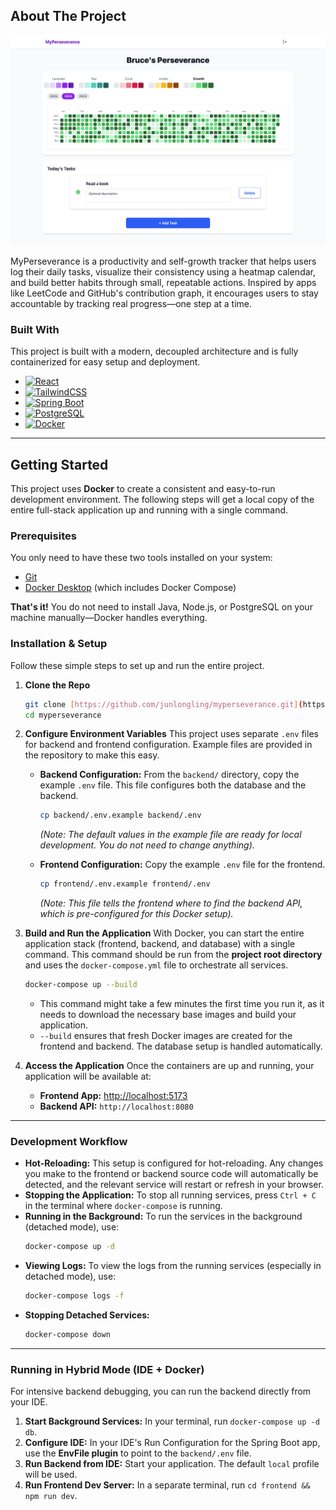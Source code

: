 ## About The Project

![MyPerseverance][product-screenshot]

MyPerseverance is a productivity and self-growth tracker that helps users log their daily tasks, visualize their consistency using a heatmap calendar, and build better habits through small, repeatable actions. Inspired by apps like LeetCode and GitHub's contribution graph, it encourages users to stay accountable by tracking real progress—one step at a time.

### Built With

This project is built with a modern, decoupled architecture and is fully containerized for easy setup and deployment.

* [![React][React.js]][React-url]
* [![TailwindCSS][TailwindCSS-badge]][TailwindCSS-url]
* [![Spring Boot][SpringBoot-badge]][SpringBoot-url]
* [![PostgreSQL][PostgreSQL-badge]][PostgreSQL-url]
* [![Docker][Docker-badge]][Docker-url]

---
<!-- GETTING STARTED -->

## Getting Started

This project uses **Docker** to create a consistent and easy-to-run development environment. The following steps will get a local copy of the entire full-stack application up and running with a single command.

### Prerequisites

You only need to have these two tools installed on your system:

* [Git](https://git-scm.com/downloads)
* [Docker Desktop](https://www.docker.com/products/docker-desktop/) (which includes Docker Compose)

**That's it!** You do not need to install Java, Node.js, or PostgreSQL on your machine manually—Docker handles everything.

### Installation & Setup

Follow these simple steps to set up and run the entire project.

1.  **Clone the Repo**
    ```sh
    git clone [https://github.com/junlongling/myperseverance.git](https://github.com/junlongling/myperseverance.git)
    cd myperseverance
    ```

2.  **Configure Environment Variables**
    This project uses separate `.env` files for backend and frontend configuration. Example files are provided in the repository to make this easy.

    * **Backend Configuration:** From the `backend/` directory, copy the example `.env` file. This file configures both the database and the backend.
      ```sh
      cp backend/.env.example backend/.env
      ```
      *(Note: The default values in the example file are ready for local development. You do not need to change anything).*

    * **Frontend Configuration:** Copy the example `.env` file for the frontend.
      ```sh
      cp frontend/.env.example frontend/.env
      ```
      *(Note: This file tells the frontend where to find the backend API, which is pre-configured for this Docker setup).*

3.  **Build and Run the Application**
    With Docker, you can start the entire application stack (frontend, backend, and database) with a single command. This command should be run from the **project root directory** and uses the `docker-compose.yml` file to orchestrate all services.

    ```sh
    docker-compose up --build
    ```
    * This command might take a few minutes the first time you run it, as it needs to download the necessary base images and build your application.
    * `--build` ensures that fresh Docker images are created for the frontend and backend. The database setup is handled automatically.

4.  **Access the Application**
    Once the containers are up and running, your application will be available at:

    * **Frontend App:** [http://localhost:5173](http://localhost:5173)
    * **Backend API:** `http://localhost:8080`

---
### Development Workflow

* **Hot-Reloading:** This setup is configured for hot-reloading. Any changes you make to the frontend or backend source code will automatically be detected, and the relevant service will restart or refresh in your browser.
* **Stopping the Application:** To stop all running services, press `Ctrl + C` in the terminal where `docker-compose` is running.
* **Running in the Background:** To run the services in the background (detached mode), use:
    ```sh
    docker-compose up -d
    ```
* **Viewing Logs:** To view the logs from the running services (especially in detached mode), use:
    ```sh
    docker-compose logs -f
    ```
* **Stopping Detached Services:**
    ```sh
    docker-compose down
    ```

---
### Running in Hybrid Mode (IDE + Docker)
For intensive backend debugging, you can run the backend directly from your IDE.

1.  **Start Background Services:** In your terminal, run `docker-compose up -d db`.
2.  **Configure IDE:** In your IDE's Run Configuration for the Spring Boot app, use the **EnvFile plugin** to point to the `backend/.env` file.
3.  **Run Backend from IDE:** Start your application. The default `local` profile will be used.
4.  **Run Frontend Dev Server:** In a separate terminal, run `cd frontend && npm run dev`.

<!-- MARKDOWN LINKS & IMAGES -->
[product-screenshot]: images/my.png
[React.js]: https://img.shields.io/badge/React-20232A?style=for-the-badge&logo=react&logoColor=61DAFB
[React-url]: https://reactjs.org/
[TailwindCSS-badge]: https://img.shields.io/badge/TailwindCSS-0ea5e9?style=for-the-badge&logo=tailwindcss&logoColor=white
[TailwindCSS-url]: https://tailwindcss.com/
[SpringBoot-badge]: https://img.shields.io/badge/Spring_Boot-6DB33F?style=for-the-badge&logo=springboot&logoColor=white
[SpringBoot-url]: https://spring.io/projects/spring-boot
[PostgreSQL-badge]: https://img.shields.io/badge/PostgreSQL-316192?style=for-the-badge&logo=postgresql&logoColor=white
[PostgreSQL-url]: https://www.postgresql.org/
[Docker-badge]: https://img.shields.io/badge/Docker-2496ED?style=for-the-badge&logo=docker&logoColor=white
[Docker-url]: https://www.docker.com/
